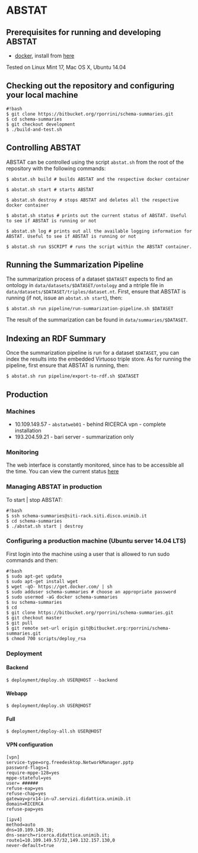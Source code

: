 # ABSTAT

## Prerequisites for running and developing ABSTAT

* [docker](https://docs.docker.com/), install from [here](https://docs.docker.com/installation/)

Tested on Linux Mint 17, Mac OS X, Ubuntu 14.04

## Checking out the repository and configuring your local machine
```
#!bash
$ git clone https://bitbucket.org/rporrini/schema-summaries.git
$ cd schema-summaries
$ git checkout development
$ ./build-and-test.sh
```

## Controlling ABSTAT

ABSTAT can be controlled using the script ```abstat.sh``` from the root of the repository with the following commands:
```
$ abstat.sh build # builds ABSTAT and the respective docker container
```
```
$ abstat.sh start # starts ABSTAT
```
```
$ abstat.sh destroy # stops ABSTAT and deletes all the respective docker container
```
```
$ abstat.sh status # prints out the current status of ABSTAT. Useful to see if ABSTAT is running or not
```
```
$ abstat.sh log # prints out all the available logging information for ABSTAT. Useful to see if ABSTAT is running or not
```
```
$ abstat.sh run $SCRIPT # runs the script within the ABSTAT container.
```

## Running the Summarization Pipeline

The summarization process of a dataset ```$DATASET``` expects to find an ontology in ```data/datasets/$DATASET/ontology``` and a ntriple file in ```data/datasets/$DATASET/triples/dataset.nt```. First, ensure that ABSTAT is running (if not, issue an ```abstat.sh start```), then:
```
$ abstat.sh run pipeline/run-summarization-pipeline.sh $DATASET
```
The result of the summarization can be found in ```data/summaries/$DATASET```.


## Indexing an RDF Summary

Once the summarization pipeline is run for a dataset ```$DATASET```, you can index the results into the embedded Virtuoso triple store. As for running the pipeline, first ensure that ABSTAT is running, then:
```
$ abstat.sh run pipeline/export-to-rdf.sh $DATASET
```

## Production

### Machines

* 10.109.149.57 - ```abstatweb01``` - behind RICERCA vpn - complete installation
* 193.204.59.21 - bari server - summarization only

### Monitoring

The web interface is constantly monitored, since has to be accessible all the time. You can view the current status [here](http://uptime.statuscake.com/?TestID=TCI9iWyOqa)

### Managing ABSTAT in production

To start | stop ABSTAT:

```
#!bash
$ ssh schema-summaries@siti-rack.siti.disco.unimib.it
$ cd schema-summaries
$ ./abstat.sh start | destroy
```

### Configuring a production machine (Ubuntu server 14.04 LTS)

First login into the machine using a user that is allowed to run sudo commands and then:

```
#!bash
$ sudo apt-get update
$ sudo apt-get install wget
$ wget -qO- https://get.docker.com/ | sh
$ sudo adduser schema-summaries	# choose an appropriate password
$ sudo usermod -aG docker schema-summaries
$ su schema-summaries
$ cd
$ git clone https://bitbucket.org/rporrini/schema-summaries.git
$ git checkout master
$ git pull
$ git remote set-url origin git@bitbucket.org:rporrini/schema-summaries.git
$ chmod 700 scripts/deploy_rsa
```

### Deployment

#### Backend

```
$ deployment/deploy.sh USER@HOST --backend
```

#### Webapp

```
$ deployment/deploy.sh USER@HOST
```

#### Full
```
$ deployment/deploy-all.sh USER@HOST
```

#### VPN configuration

```
[vpn]
service-type=org.freedesktop.NetworkManager.pptp
password-flags=1
require-mppe-128=yes
mppe-stateful=yes
user= ######
refuse-eap=yes
refuse-chap=yes
gateway=prx14-in-u7.servizi.didattica.unimib.it
domain=RICERCA
refuse-pap=yes

[ipv4]
method=auto
dns=10.109.149.38;
dns-search=ricerca.didattica.unimib.it;
route1=10.109.149.57/32,149.132.157.130,0
never-default=true
```

